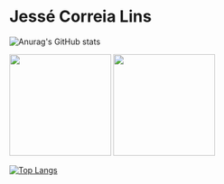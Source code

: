 # Jessé Correia Lins

![Anurag's GitHub stats](https://github-readme-stats.vercel.app/api?username=linspw&count_private=true)

<div>
  <img height="180cm" src="https://github-readme-stats.vercel.app/api?username=linspw&show_icons=true&theme=radical">
  <img height="180em" src="https://github-readme-stats.vercel.app/api/top-langs/?username=linspw&langs_count=4&theme=radical"/>
</div>

[![Top Langs](https://github-readme-stats.vercel.app/api/top-langs/?username=linspw&count_private=true)](https://github.com/anuraghazra/github-readme-stats)
